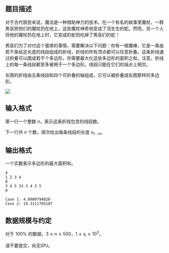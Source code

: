 ## 题目描述

对于古代居民来说，魔法是一种借助神力的技术。在一个有名的故事里魔杖，一群男巫把他们的魔杖扔在地上，这些魔杖神奇地变成了活生生的蛇。然而，另一个人将他的魔杖扔在地上时，它变成的蛇则吃掉了男巫们的蛇！

男巫们为了对付这个蛋疼的事情，需要解决以下问题：你有一根魔棒，它是一条由若干条给定长度的线段组成的折线，折线的所有顶点都可以任意折叠。这条折线通过折叠可以围成若干个多边形。你需要最大化这些多边形的面积之和，注意，折线上的每一条线段都至多被用于一个多边形。线段只能在它们的端点上相交。

左图的折线由五条线段和四个可折叠的轴组成，它可以被折叠成右图那样的多边形。

![](file://pic1.jpg)

## 输入格式

第一行一个整数 $n$，表示这条折线包含的线段数。

下一行共 $n$ 个数，顺次给出每条线段的长度 $s_{1\cdots n}$。

## 输出格式

一个实数表示多边形的最大面积和。

```input1
4
1 2 3 4
8
3 4 5 33 3 4 3 5
0
```

```output1
Case 1: 4.8989794820
Case 2: 19.3111795107
```

## 数据规模与约定

对于 $100\%$ 的数据，$3\leq n\leq 500$，$1\leq s_i\leq 10^3$。

请不要提交，尚无SPJ。

